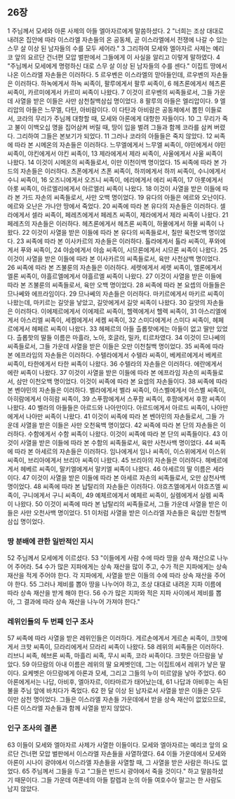 ## 26장
1 주님께서 모세와 아론 사제의 아들 엘아자르에게 말씀하셨다.
2 "너희는 조상 대대로 내려온 집안에 따라 이스라엘 자손들의 온 공동체, 곧 이스라엘에서 전쟁에 나갈 수 있는 스무 살 이상 된 남자들의 수를 모두 세어라."
3 그리하여 모세와 엘아자르 사제는 예리코 앞의 요르단 건너편 모압 벌판에서 그들에게 이 사실을 알리고 이렇게 말하였다.
4 "주님께서 모세에게 명령하신 대로 스무 살 이상 된 남자들의 수를 센다." 이집트 땅에서 나온 이스라엘 자손들은 이러하다.
5 르우벤은 이스라엘의 맏아들인데, 르우벤의 자손들은 이러하다. 하녹에게서 하녹 씨족이, 팔루에게서 팔루 씨족이,
6 헤츠론에게서 헤츠론 씨족이, 카르미에게서 카르미 씨족이 나왔다.
7 이것이 르우벤의 씨족들로서, 그들 가운데 사열을 받은 이들은 사만 삼천칠백삼십 명이었다.
8 팔루의 아들은 엘리압이다.
9 엘리압의 아들은 느무엘, 다탄, 아비람이다. 이 다탄과 아비람은 공동체에서 뽑힌 이들로서, 코라의 무리가 주님께 대항할 때, 모세와 아론에게 대항한 자들이다.
10 그 무리가 죽고 불이 이백오십 명을 집어삼켜 버릴 때, 땅이 입을 벌려 그들과 함께 코라를 삼켜 버렸다. 그리하여 그들은 본보기가 되었다.
11 그러나 코라의 아들들은 죽지 않았다.
12 씨족에 따라 본 시메온의 자손들은 이러하다. 느무엘에게서 느무엘 씨족이, 야민에게서 야민 씨족이, 야킨에게서 야킨 씨족이,
13 제라에게서 제라 씨족이, 사울에게서 사울 씨족이 나왔다.
14 이것이 시메온의 씨족들로서, 이만 이천이백 명이었다.
15 씨족에 따라 본 가드의 자손들은 이러하다. 츠폰에게서 츠폰 씨족이, 하끼에게서 하끼 씨족이, 수니에게서 수니 씨족이,
16 오즈니에게서 오즈니 씨족이, 에리에게서 에리 씨족이,
17 아롯에게서 아롯 씨족이, 아르엘리에게서 아르엘리 씨족이 나왔다.
18 이것이 사열을 받은 이들에 따라 본 가드 자손의 씨족들로서, 사만 오백 명이었다.
19 유다의 아들은 에르와 오난이다. 에르와 오난은 가나안 땅에서 죽었다.
20 씨족에 따라 본 유다의 자손들은 이러하다. 셀라에게서 셀라 씨족이, 페레츠에게서 페레츠 씨족이, 제라에게서 제라 씨족이 나왔다.
21 페레츠의 자손들은 이러하다. 헤츠론에게서 헤츠론 씨족이, 하물에게서 하물 씨족이 나왔다.
22 이것이 사열을 받은 이들에 따라 본 유다의 씨족들로서, 칠만 육천오백 명이었다.
23 씨족에 따라 본 이사카르의 자손들은 이러하다. 톨라에게서 톨라 씨족이, 푸와에게서 푸와 씨족이,
24 야숩에게서 야숩 씨족이, 시므론에게서 시므론 씨족이 나왔다.
25 이것이 사열을 받은 이들에 따라 본 이사카르의 씨족들로서, 육만 사천삼백 명이었다.
26 씨족에 따라 본 즈불룬의 자손들은 이러하다. 세렛에게서 세렛 씨족이, 엘론에게서 엘론 씨족이, 야흘르엘에게서 야흘르엘 씨족이 나왔다.
27 이것이 사열을 받은 이들에 따라 본 즈불룬의 씨족들로서, 육만 오백 명이었다.
28 씨족에 따라 본 요셉의 아들들은 므나쎄와 에프라임이다.
29 므나쎄의 자손들은 이러하다. 마키르에게서 마키르 씨족이 나왔는데, 마키르는 길앗을 낳았고, 길앗에게서 길앗 씨족이 나왔다.
30 길앗의 자손들은 이러하다. 이에제르에게서 이에제르 씨족이, 헬렉에게서 헬렉 씨족이,
31 아스리엘에게서 아스리엘 씨족이, 세켐에게서 세켐 씨족이,
32 스미다에게서 스미다 씨족이, 헤페르에게서 헤페르 씨족이 나왔다.
33 헤페르의 아들 츨롭핫에게는 아들이 없고 딸만 있었다. 츨롭핫의 딸들 이름은 마흘라, 노아, 호글라, 밀카, 티르차였다.
34 이것이 므나쎄의 씨족들로서, 그들 가운데 사열을 받은 이들은 오만 이천칠백 명이었다.
35 씨족에 따라 본 에프라임의 자손들은 이러하다. 수텔라에게서 수텔라 씨족이, 베케르에게서 베케르 씨족이, 타한에게서 타한 씨족이 나왔다.
36 수텔라의 자손들은 이러하다. 에란에게서 에란 씨족이 나왔다.
37 이것이 사열을 받은 이들에 따라 본 에프라임 자손의 씨족들로서, 삼만 이천오백 명이었다. 이것이 씨족에 따라 본 요셉의 자손들이다.
38 씨족에 따라 본 벤야민의 자손들은 이러하다. 벨라에게서 벨라 씨족이, 아스벨에게서 아스벨 씨족이, 아히람에게서 아히람 씨족이,
39 스푸팜에게서 스푸팜 씨족이, 후팜에게서 후팜 씨족이 나왔다.
40 벨라의 아들들은 아르드와 나아만이다. 아르드에게서 아르드 씨족이, 나아만에게서 나아만 씨족이 나왔다.
41 이것이 씨족에 따라 본 벤야민의 자손들로서, 그들 가운데 사열을 받은 이들은 사만 오천육백 명이었다.
42 씨족에 따라 본 단의 자손들은 이러하다. 수함에게서 수함 씨족이 나왔다. 이것이 씨족에 따라 본 단의 씨족들이다.
43 이것이 사열을 받은 이들에 따라 본 수함의 씨족들로서, 육만 사천사백 명이었다.
44 씨족에 따라 본 아세르의 자손들은 이러하다. 임나에게서 임나 씨족이, 이스위에게서 이스위 씨족이, 브리아에게서 브리아 씨족이 나왔다.
45 브리아의 자손들은 이러하다. 헤베르에게서 헤베르 씨족이, 말키엘에게서 말키엘 씨족이 나왔다.
46 아세르의 딸 이름은 세라이다.
47 이것이 사열을 받은 이들에 따라 본 아세르 자손의 씨족들로서, 오만 삼천사백 명이었다.
48 씨족에 따라 본 납탈리의 자손들은 이러하다. 야흐츠엘에게서 야흐츠엘 씨족이, 구니에게서 구니 씨족이,
49 예체르에게서 예체르 씨족이, 실렘에게서 실렘 씨족이 나왔다.
50 이것이 씨족에 따라 본 납탈리의 씨족들로서, 그들 가운데 사열을 받은 이들은 사만 오천사백 명이었다.
51 이처럼 사열을 받은 이스라엘 자손들은 육십만 천칠백삼십 명이었다.
### 땅 분배에 관한 일반적인 지시
52 주님께서 모세에게 이르셨다.
53 "이들에게 사람 수에 따라 땅을 상속 재산으로 나누어 주어라.
54 수가 많은 지파에게는 상속 재산을 많이 주고, 수가 적은 지파에게는 상속 재산을 적게 주어야 한다. 각 지파에게, 사열을 받은 이들의 수에 따라 상속 재산을 주어야 한다.
55 그러나 제비를 뽑아 땅을 나누어야 하고, 조상 대대로 내려온 지파 이름에 따라 상속 재산을 받게 해야 한다.
56 수가 많은 지파와 적은 지파 사이에서 제비를 뽑아, 그 결과에 따라 상속 재산을 나누어 가져야 한다."
### 레위인들의 두 번째 인구 조사
57 씨족에 따라 사열을 받은 레위인들은 이러하다. 게르손에게서 게르손 씨족이, 크핫에게서 크핫 씨족이, 므라리에게서 므라리 씨족이 나왔다.
58 레위의 씨족들은 이러하다. 리브니 씨족, 헤브론 씨족, 마흘리 씨족, 무시 씨족, 코라 씨족이다. 크핫은 아므람을 낳았다.
59 아므람의 아내 이름은 레위의 딸 요케벳인데, 그는 이집트에서 레위가 낳은 딸이다. 요케벳은 아므람에게 아론과 모세, 그리고 그들의 누이 미르얌을 낳아 주었다.
60 아론에게서는 나답, 아비후, 엘아자르, 이타마르가 태어났는데,
61 나답과 아비후는 속된 불을 주님 앞에 바치다가 죽었다.
62 한 달 이상 된 남자로서 사열을 받은 이들은 모두 이만 삼천 명이었다. 그들은 이스라엘 자손들 가운데에서 받을 상속 재산이 없었으므로, 다른 이스라엘 자손들과 함께 사열을 받지 않았다.
### 인구 조사의 결론
63 이들이 모세와 엘아자르 사제가 사열한 이들이다. 모세와 엘아자르는 예리코 앞의 요르단 건너편 모압 벌판에서 이스라엘 자손들을 사열하였다.
64 이들 가운데에서 모세와 아론이 시나이 광야에서 이스라엘 자손들을 사열할 때, 그 사열을 받은 사람은 하나도 없었다.
65 주님께서 그들을 두고 "그들은 반드시 광야에서 죽을 것이다." 하고 말씀하셨기 때문이다. 그들 가운데 여푼네의 아들 칼렙과 눈의 아들 여호수아 말고는 한 사람도 남지 않았다.
